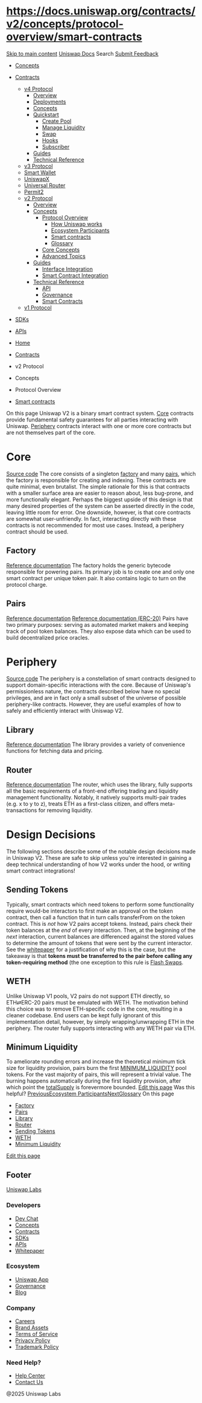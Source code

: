 # https://docs.uniswap.org/contracts/v2/concepts/protocol-overview/smart-contracts

[Skip to main content](https://docs.uniswap.org/contracts/v2/concepts/protocol-overview/smart-contracts#__docusaurus_skipToContent_fallback)
[Uniswap Docs](https://docs.uniswap.org/)
Search
[Submit Feedback](https://docs.google.com/forms/d/e/1FAIpQLSdjSkZam8KiatL9XACRVxCHjDJjaPGbls77PCXDKFn4JwykXg/viewform)
  * [Concepts](https://docs.uniswap.org/concepts/overview)
  * [Contracts](https://docs.uniswap.org/contracts/v4/overview)
    * [v4 Protocol](https://docs.uniswap.org/contracts/v4/overview)
      * [Overview](https://docs.uniswap.org/contracts/v4/overview)
      * [Deployments](https://docs.uniswap.org/contracts/v4/deployments)
      * [Concepts](https://docs.uniswap.org/contracts/v4/concepts/v4-vs-v3)
      * [Quickstart](https://docs.uniswap.org/contracts/v4/quickstart/create-pool)
        * [Create Pool](https://docs.uniswap.org/contracts/v4/quickstart/create-pool)
        * [Manage Liquidity](https://docs.uniswap.org/contracts/v4/quickstart/manage-liquidity/setup-liquidity)
        * [Swap](https://docs.uniswap.org/contracts/v4/quickstart/swap)
        * [Hooks](https://docs.uniswap.org/contracts/v4/quickstart/hooks/setup)
        * [Subscriber](https://docs.uniswap.org/contracts/v4/quickstart/subscriber)
      * [Guides](https://docs.uniswap.org/contracts/v4/guides/hooks/your-first-hook)
      * [Technical Reference](https://docs.uniswap.org/contracts/v4/reference/errors/)
    * [v3 Protocol](https://docs.uniswap.org/contracts/v3/overview)
    * [Smart Wallet](https://docs.uniswap.org/contracts/smart-wallet/overview)
    * [UniswapX](https://docs.uniswap.org/contracts/uniswapx/overview)
    * [Universal Router](https://docs.uniswap.org/contracts/universal-router/overview)
    * [Permit2](https://docs.uniswap.org/contracts/permit2/overview)
    * [v2 Protocol](https://docs.uniswap.org/contracts/v2/overview)
      * [Overview](https://docs.uniswap.org/contracts/v2/overview)
      * [Concepts](https://docs.uniswap.org/contracts/v2/concepts/protocol-overview/how-uniswap-works)
        * [Protocol Overview](https://docs.uniswap.org/contracts/v2/concepts/protocol-overview/how-uniswap-works)
          * [How Uniswap works](https://docs.uniswap.org/contracts/v2/concepts/protocol-overview/how-uniswap-works)
          * [Ecosystem Participants](https://docs.uniswap.org/contracts/v2/concepts/protocol-overview/ecosystem-participants)
          * [Smart contracts](https://docs.uniswap.org/contracts/v2/concepts/protocol-overview/smart-contracts)
          * [Glossary](https://docs.uniswap.org/contracts/v2/concepts/protocol-overview/glossary)
        * [Core Concepts](https://docs.uniswap.org/contracts/v2/concepts/core-concepts/swaps)
        * [Advanced Topics](https://docs.uniswap.org/contracts/v2/concepts/advanced-topics/fees)
      * [Guides](https://docs.uniswap.org/contracts/v2/guides/interface-integration/using-the-api)
        * [Interface Integration](https://docs.uniswap.org/contracts/v2/guides/interface-integration/using-the-api)
        * [Smart Contract Integration](https://docs.uniswap.org/contracts/v2/guides/smart-contract-integration/quick-start)
      * [Technical Reference](https://docs.uniswap.org/contracts/v2/reference/API/overview)
        * [API](https://docs.uniswap.org/contracts/v2/reference/API/overview)
        * [Governance](https://docs.uniswap.org/contracts/v2/reference/Governance/governance-reference)
        * [Smart Contracts](https://docs.uniswap.org/contracts/v2/reference/smart-contracts/factory)
    * [v1 Protocol](https://docs.uniswap.org/contracts/v1/overview)
  * [SDKs](https://docs.uniswap.org/sdk/v4/overview)
  * [APIs](https://docs.uniswap.org/api/subgraph/overview)


  * [Home](https://docs.uniswap.org/)
  * [Contracts](https://docs.uniswap.org/contracts/v4/overview)
  * v2 Protocol
  * Concepts
  * Protocol Overview
  * [Smart contracts](https://docs.uniswap.org/contracts/v2/concepts/protocol-overview/smart-contracts)


On this page
Uniswap V2 is a binary smart contract system. [Core](https://docs.uniswap.org/contracts/v2/concepts/protocol-overview/smart-contracts#core) contracts provide fundamental safety guarantees for all parties interacting with Uniswap. [Periphery](https://docs.uniswap.org/contracts/v2/concepts/protocol-overview/smart-contracts#periphery) contracts interact with one or more core contracts but are not themselves part of the core.
# Core
[Source code](https://github.com/Uniswap/uniswap-v2-core)
The core consists of a singleton [factory](https://docs.uniswap.org/contracts/v2/concepts/protocol-overview/smart-contracts#factory) and many [pairs](https://docs.uniswap.org/contracts/v2/concepts/protocol-overview/smart-contracts#pairs), which the factory is responsible for creating and indexing. These contracts are quite minimal, even brutalist. The simple rationale for this is that contracts with a smaller surface area are easier to reason about, less bug-prone, and more functionally elegant. Perhaps the biggest upside of this design is that many desired properties of the system can be asserted directly in the code, leaving little room for error. One downside, however, is that core contracts are somewhat user-unfriendly. In fact, interacting directly with these contracts is not recommended for most use cases. Instead, a periphery contract should be used.
## Factory[​](https://docs.uniswap.org/contracts/v2/concepts/protocol-overview/smart-contracts#factory "Direct link to Factory")
[Reference documentation](https://docs.uniswap.org/contracts/v2/reference/smart-contracts/factory)
The factory holds the generic bytecode responsible for powering pairs. Its primary job is to create one and only one smart contract per unique token pair. It also contains logic to turn on the protocol charge.
## Pairs[​](https://docs.uniswap.org/contracts/v2/concepts/protocol-overview/smart-contracts#pairs "Direct link to Pairs")
[Reference documentation](https://docs.uniswap.org/contracts/v2/reference/smart-contracts/pair)
[Reference documentation (ERC-20)](https://docs.uniswap.org/contracts/v2/reference/smart-contracts/pair-erc-20)
Pairs have two primary purposes: serving as automated market makers and keeping track of pool token balances. They also expose data which can be used to build decentralized price oracles.
# Periphery
[Source code](https://github.com/Uniswap/uniswap-v2-periphery)
The periphery is a constellation of smart contracts designed to support domain-specific interactions with the core. Because of Uniswap's permissionless nature, the contracts described below have no special privileges, and are in fact only a small subset of the universe of possible periphery-like contracts. However, they are useful examples of how to safely and efficiently interact with Uniswap V2.
## Library[​](https://docs.uniswap.org/contracts/v2/concepts/protocol-overview/smart-contracts#library "Direct link to Library")
[Reference documentation](https://docs.uniswap.org/contracts/v2/reference/smart-contracts/library)
The library provides a variety of convenience functions for fetching data and pricing.
## Router[​](https://docs.uniswap.org/contracts/v2/concepts/protocol-overview/smart-contracts#router "Direct link to Router")
[Reference documentation](https://docs.uniswap.org/contracts/v2/reference/smart-contracts/router-02)
The router, which uses the library, fully supports all the basic requirements of a front-end offering trading and liquidity management functionality. Notably, it natively supports multi-pair trades (e.g. x to y to z), treats ETH as a first-class citizen, and offers meta-transactions for removing liquidity.
# Design Decisions
The following sections describe some of the notable design decisions made in Uniswap V2. These are safe to skip unless you're interested in gaining a deep technical understanding of how V2 works under the hood, or writing smart contract integrations!
## Sending Tokens[​](https://docs.uniswap.org/contracts/v2/concepts/protocol-overview/smart-contracts#sending-tokens "Direct link to Sending Tokens")
Typically, smart contracts which need tokens to perform some functionality require would-be interactors to first make an approval on the token contract, then call a function that in turn calls transferFrom on the token contract. This is _not_ how V2 pairs accept tokens. Instead, pairs check their token balances at the _end_ of every interaction. Then, at the beginning of the _next_ interaction, current balances are differenced against the stored values to determine the amount of tokens that were sent by the current interactor. See the [whitepaper](https://docs.uniswap.org/whitepaper.pdf) for a justification of why this is the case, but the takeaway is that **tokens must be transferred to the pair before calling any token-requiring method** (the one exception to this rule is [Flash Swaps](https://docs.uniswap.org/contracts/v2/concepts/core-concepts/flash-swaps).
## WETH[​](https://docs.uniswap.org/contracts/v2/concepts/protocol-overview/smart-contracts#weth "Direct link to WETH")
Unlike Uniswap V1 pools, V2 pairs do not support ETH directly, so ETH⇄ERC-20 pairs must be emulated with WETH. The motivation behind this choice was to remove ETH-specific code in the core, resulting in a cleaner codebase. End users can be kept fully ignorant of this implementation detail, however, by simply wrapping/unwrapping ETH in the periphery.
The router fully supports interacting with any WETH pair via ETH.
## Minimum Liquidity[​](https://docs.uniswap.org/contracts/v2/concepts/protocol-overview/smart-contracts#minimum-liquidity "Direct link to Minimum Liquidity")
To ameliorate rounding errors and increase the theoretical minimum tick size for liquidity provision, pairs burn the first [MINIMUM_LIQUIDITY](https://docs.uniswap.org/contracts/v2/reference/smart-contracts/pair#minimum_liquidity) pool tokens. For the vast majority of pairs, this will represent a trivial value. The burning happens automatically during the first liquidity provision, after which point the [totalSupply](https://docs.uniswap.org/contracts/v2/reference/smart-contracts/pair-erc-20#totalsupply) is forevermore bounded.
[Edit this page](https://github.com/uniswap/uniswap-docs/tree/main/docs/contracts/v2/concepts/01-protocol-overview/03-smart-contracts.md)
Was this helpful?
[PreviousEcosystem Participants](https://docs.uniswap.org/contracts/v2/concepts/protocol-overview/ecosystem-participants)[NextGlossary](https://docs.uniswap.org/contracts/v2/concepts/protocol-overview/glossary)
On this page
  * [Factory](https://docs.uniswap.org/contracts/v2/concepts/protocol-overview/smart-contracts#factory)
  * [Pairs](https://docs.uniswap.org/contracts/v2/concepts/protocol-overview/smart-contracts#pairs)
  * [Library](https://docs.uniswap.org/contracts/v2/concepts/protocol-overview/smart-contracts#library)
  * [Router](https://docs.uniswap.org/contracts/v2/concepts/protocol-overview/smart-contracts#router)
  * [Sending Tokens](https://docs.uniswap.org/contracts/v2/concepts/protocol-overview/smart-contracts#sending-tokens)
  * [WETH](https://docs.uniswap.org/contracts/v2/concepts/protocol-overview/smart-contracts#weth)
  * [Minimum Liquidity](https://docs.uniswap.org/contracts/v2/concepts/protocol-overview/smart-contracts#minimum-liquidity)


[Edit this page](https://github.com/uniswap/uniswap-docs/tree/main/docs/contracts/v2/concepts/01-protocol-overview/03-smart-contracts.md)
## Footer
[Uniswap Labs](https://docs.uniswap.org/)
### Developers
  * [Dev Chat](https://discord.com/invite/uniswap)
  * [Concepts](https://docs.uniswap.org/concepts/overview)
  * [Contracts](https://docs.uniswap.org/contracts/v4/overview)
  * [SDKs](https://docs.uniswap.org/sdk/v4/overview)
  * [APIs](https://docs.uniswap.org/api/subgraph/overview)
  * [Whitepaper](https://app.uniswap.org/whitepaper-v4.pdf)


### Ecosystem
  * [Uniswap App](https://app.uniswap.org/)
  * [Governance](https://www.uniswapfoundation.org/governance)
  * [Blog](https://blog.uniswap.org/)


### Company
  * [Careers](https://boards.greenhouse.io/uniswaplabs)
  * [Brand Assets](https://github.com/Uniswap/brand-assets/raw/main/Uniswap%20Brand%20Assets.zip)
  * [Terms of Service](https://support.uniswap.org/hc/en-us/articles/30935100859661-Uniswap-Labs-Terms-of-Service)
  * [Privacy Policy](https://support.uniswap.org/hc/en-us/articles/30934457771405-Uniswap-Labs-Privacy-Policy)
  * [Trademark Policy](https://support.uniswap.org/hc/en-us/articles/30934762216973-Uniswap-Labs-Trademark-Guidelines)


### Need Help?
  * [Help Center](https://support.uniswap.org/)
  * [Contact Us](https://support.uniswap.org/hc/en-us/requests/new)


@2025 Uniswap Labs
[](https://github.com/uniswap/uniswap-docs)[](https://twitter.com/Uniswap)[](https://discord.com/invite/uniswap)
